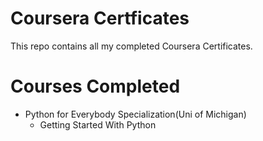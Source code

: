 # Coursera Certficates

This repo contains all my completed Coursera Certificates.

# Courses Completed
* Python for Everybody Specialization(Uni of Michigan)
  * Getting Started With Python
